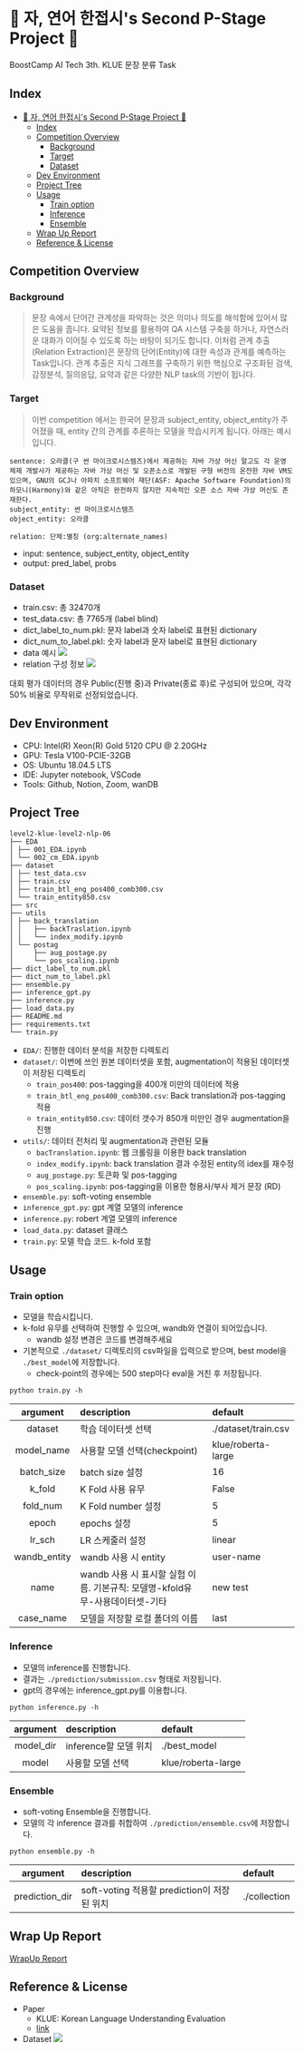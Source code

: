 # 🐧 자, 연어 한접시's Second P-Stage Project 🐧

BoostCamp AI Tech 3th. KLUE 문장 분류 Task

## Index

- [🐧 자, 연어 한접시's Second P-Stage Project 🐧](#-자-연어-한접시s-second-p-stage-project-)
  - [Index](#index)
  - [Competition Overview](#competition-overview)
    - [Background](#background)
    - [Target](#target)
    - [Dataset](#dataset)
  - [Dev Environment](#dev-environment)
  - [Project Tree](#project-tree)
  - [Usage](#usage)
    - [Train option](#train-option)
    - [Inference](#inference)
    - [Ensemble](#ensemble)
  - [Wrap Up Report](#wrap-up-report)
  - [Reference & License](#reference--license)

## Competition Overview

### Background

> 문장 속에서 단어간 관계성을 파악하는 것은 의미나 의도를 해석함에 있어서 많은 도움을 줍니다. 요약된 정보를 활용하여 QA 시스템 구축을 하거나, 자연스러운 대화가 이어질 수 있도록 하는 바탕이 되기도 합니다. 이처럼 관계 추출(Relation Extraction)은 문장의 단어(Entity)에 대한 속성과 관계를 예측하는 Task입니다. 관계 추출은 지식 그래프를 구축하기 위한 핵심으로 구조화된 검색, 감정분석, 질의응답, 요약과 같은 다양한 NLP task의 기반이 됩니다.

### Target

> 이번 competition 에서는 한국어 문장과 subject_entity, object_entity가 주어졌을 때, entity 간의 관계를 추론하는 모델을 학습시키게 됩니다. 아래는 예시입니다.

```
sentence: 오라클(구 썬 마이크로시스템즈)에서 제공하는 자바 가상 머신 말고도 각 운영 체제 개발사가 제공하는 자바 가상 머신 및 오픈소스로 개발된 구형 버전의 온전한 자바 VM도 있으며, GNU의 GCJ나 아파치 소프트웨어 재단(ASF: Apache Software Foundation)의 하모니(Harmony)와 같은 아직은 완전하지 않지만 지속적인 오픈 소스 자바 가상 머신도 존재한다.
subject_entity: 썬 마이크로시스템즈
object_entity: 오라클

relation: 단체:별칭 (org:alternate_names)
```

- input: sentence, subject_entity, object_entity
- output: pred_label, probs

### Dataset

- train.csv: 총 32470개
- test_data.csv: 총 7765개 (label blind)
- dict_label_to_num.pkl: 문자 label과 숫자 label로 표현된 dictionary
- dict_num_to_label.pkl: 숫자 label과 문자 label로 표현된 dictionary
- data 예시
  ![](src/data_ex.png)
- relation 구성 정보
  ![](src/dataset.png)

대회 평가 데이터의 경우 Public(진행 중)과 Private(종료 후)로 구성되어 있으며, 각각 50% 비율로 무작위로 선정되었습니다.

## Dev Environment

- CPU: Intel(R) Xeon(R) Gold 5120 CPU @ 2.20GHz
- GPU: Tesla V100-PCIE-32GB
- OS: Ubuntu 18.04.5 LTS
- IDE: Jupyter notebook, VSCode
- Tools: Github, Notion, Zoom, wanDB

## Project Tree

```
level2-klue-level2-nlp-06
├── EDA
│ ├── 001_EDA.ipynb
│ └── 002_cm_EDA.ipynb
├── dataset
│ ├── test_data.csv
│ ├── train.csv
│ ├── train_btl_eng_pos400_comb300.csv
│ └── train_entity850.csv
├── src
├── utils
│ ├── back_translation
│ │   ├── backTraslation.ipynb
│ │   └── index_modify.ipynb
│ └── postag
│     ├── aug_postage.py
│     └── pos_scaling.ipynb
├── dict_label_to_num.pkl
├── dict_num_to_label.pkl
├── ensemble.py
├── inference_gpt.py
├── inference.py
├── load_data.py
├── README.md
├── requirements.txt
└── train.py
```

- `EDA/`: 진행한 데이터 분석을 저장한 디렉토리
- `dataset/`: 이번에 쓰인 원본 데이터셋을 포함, augmentation이 적용된 데이터셋이 저장된 디렉토리
  - `train_pos400`: pos-tagging을 400개 미만의 데이터에 적용
  - `train_btl_eng_pos400_comb300.csv`: Back translation과 pos-tagging 적용
  - `train_entity850.csv`: 데이터 갯수가 850개 미만인 경우 augmentation을 진행
- `utils/`: 데이터 전처리 및 augmentation과 관련된 모듈
  - `bacTranslation.ipynb`: 웹 크롤링을 이용한 back translation
  - `index_modify.ipynb`: back translation 결과 수정된 entity의 idex를 재수정
  - `aug_postage.py`: 토큰화 및 pos-tagging
  - `pos_scaling.ipynb`: pos-tagging을 이용한 형용사/부사 제거 문장 (RD)
- `ensemble.py`: soft-voting ensemble
- `inference_gpt.py`: gpt 계열 모델의 inference
- `inference.py`: robert 계열 모델의 inference
- `load_data.py`: dataset 클래스
- `train.py`: 모델 학습 코드. k-fold 포함

## Usage

### Train option

- 모델을 학습시킵니다.
- k-fold 유무를 선택하여 진행할 수 있으며, wandb와 연결이 되어있습니다.
  - wandb 설정 변경은 코드를 변경해주세요
- 기본적으로 `./dataset/` 디렉토리의 csv파일을 입력으로 받으며, best model을 `./best_model`에 저장합니다.
  - check-point의 경우에는 500 step마다 eval을 거친 후 저장됩니다.

```
python train.py -h
```

|   argument   | description                                                                  | default             |
| :----------: | :--------------------------------------------------------------------------- | :------------------ |
|   dataset    | 학습 데이터셋 선택                                                           | ./dataset/train.csv |
|  model_name  | 사용할 모델 선택(checkpoint)                                                 | klue/roberta-large  |
|  batch_size  | batch size 설정                                                              | 16                  |
|    k_fold    | K Fold 사용 유무                                                             | False               |
|   fold_num   | K Fold number 설정                                                           | 5                   |
|    epoch     | epochs 설정                                                                  | 5                   |
|    lr_sch    | LR 스케줄러 설정                                                             | linear              |
| wandb_entity | wandb 사용 시 entity                                                         | user-name           |
|     name     | wandb 사용 시 표시할 실험 이름. 기본규칙: 모델명-kfold유무-사용데이터셋-기타 | new test            |
|  case_name   | 모델을 저장할 로컬 폴더의 이름                                               | last                |

### Inference

- 모델의 inference를 진행합니다.
- 결과는 `./prediction/submission.csv` 형태로 저장됩니다.
- gpt의 경우에는 inference_gpt.py를 이용합니다.

```
python inference.py -h
```

| argument  | description           | default            |
| :-------: | :-------------------- | :----------------- |
| model_dir | inference할 모델 위치 | ./best_model       |
|   model   | 사용할 모델 선택      | klue/roberta-large |

### Ensemble

- soft-voting Ensemble을 진행합니다.
- 모델의 각 inference 결과를 취합하여 `./prediction/ensemble.csv`에 저장합니다.

```
python ensemble.py -h
```

|    argument    | description                                 | default      |
| :------------: | :------------------------------------------ | :----------- |
| prediction_dir | soft-voting 적용할 prediction이 저장된 위치 | ./collection |

## Wrap Up Report

[WrapUp Report](https://github.com/boostcampaitech3/level2-klue-level2-nlp-06/blob/main/src/KLUE_NLP_%ED%8C%80%20%EB%A6%AC%ED%8F%AC%ED%8A%B8(06%EC%A1%B0).pdf)

## Reference & License

- Paper
  - KLUE: Korean Language Understanding Evaluation
  - [link](https://arxiv.org/abs/2105.09680)
- Dataset
  ![](src/license.png)

